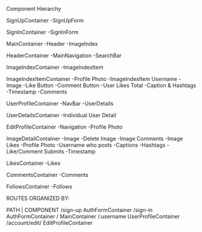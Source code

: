 Component Hierarchy

SignUpContainer
 -SignUpForm

SignInContainer
 -SignInForm

 MainContainer
 -Header
 -ImageIndex

HeaderContainer
 -MainNavigation
  -SearchBar

ImageIndexContainer
 -ImageIndexItem

ImageIndexItemContainer
  -Profile Photo
  -ImageIndexItem Username
  -Image
  -Like Button
  -Comment Button
  -User Likes Total
  -Caption & Hashtags
  -Timestamp
  -Comments

UserProfileContainer
 -NavBar
 -UserDetails

UserDetailsContainer
  -Individual User Detail

EditProfileContainer
-Navigation
-Profile Photo


ImageDetailContainer
  -Image
  -Delete Image
  -Image Comments
  -Image Likes
  -Profile Photo
  -Username who posts
  -Captions
  -Hashtags
  -Like/Comment Submits
  -Timestamp


LikesContainer
  -Likes

CommentsContainer
  -Comments

FollowsContainer
  -Follows

ROUTES
ORGANIZED BY:

PATH | COMPONENT
/sign-up	AuthFormContainer
/sign-in	AuthFormContainer
/	MainContainer
/:username	UserProfileContainer
/account/edit/	EditProfileContainer
